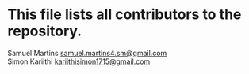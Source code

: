 # This file lists all contributors to the repository.

Samuel Martins <samuel.martins4.sm@gmail.com>
<br>
Simon Kariithi <kariithisimon1715@gmail.com>

